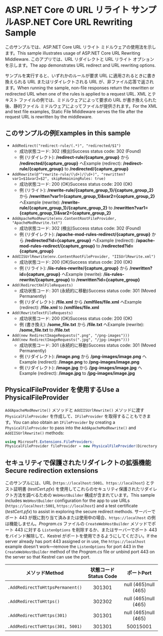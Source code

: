 # <a name="aspnet-core-url-rewriting-sample"></a><span data-ttu-id="b0deb-101">ASP.NET Core の URL リライト サンプル</span><span class="sxs-lookup"><span data-stu-id="b0deb-101">ASP.NET Core URL Rewriting Sample</span></span>

<span data-ttu-id="b0deb-102">このサンプルでは、ASP.NET Core URL リライト ミドルウェアの使用法を示します。</span><span class="sxs-lookup"><span data-stu-id="b0deb-102">This sample illustrates usage of ASP.NET Core URL Rewriting Middleware.</span></span> <span data-ttu-id="b0deb-103">このアプリでは、URL リダイレクトと URL リライト オプションを示します。</span><span class="sxs-lookup"><span data-stu-id="b0deb-103">The app demonstrates URL redirect and URL rewriting options.</span></span>

<span data-ttu-id="b0deb-104">サンプルを実行すると、いずれかのルールが要求 URL に適用されるときに書き換えられる URL またはリダイレクトされる URL が、非ファイル応答で返されます。</span><span class="sxs-lookup"><span data-stu-id="b0deb-104">When running the sample, non-file responses return the rewritten or redirected URL when one of the rules is applied to a request URL.</span></span> <span data-ttu-id="b0deb-105">XML とテキスト ファイルの例では、ミドルウェアによって要求の URL が書き換えられた後、静的ファイル ミドルウェアによってファイルが提供されます。</span><span class="sxs-lookup"><span data-stu-id="b0deb-105">For the XML and text file examples, Static File Middleware serves the file after the request URL is rewritten by the middleware.</span></span>

## <a name="examples-in-this-sample"></a><span data-ttu-id="b0deb-106">このサンプルの例</span><span class="sxs-lookup"><span data-stu-id="b0deb-106">Examples in this sample</span></span>

* `AddRedirect("redirect-rule/(.*)", "redirected/$1")`
  - <span data-ttu-id="b0deb-107">成功状態コード: 302 (検出)</span><span class="sxs-lookup"><span data-stu-id="b0deb-107">Success status code: 302 (Found)</span></span>
  - <span data-ttu-id="b0deb-108">例 (リダイレクト): **/redirect-rule/{capture_group}** から **/redirected/{capture_group}** へ</span><span class="sxs-lookup"><span data-stu-id="b0deb-108">Example (redirect): **/redirect-rule/{capture_group}** to **/redirected/{capture_group}**</span></span>
* `AddRewrite(@"^rewrite-rule/(\d+)/(\d+)", "rewritten?var1=$1&var2=$2", skipRemainingRules: true)`
  - <span data-ttu-id="b0deb-109">成功状態コード: 200 (OK)</span><span class="sxs-lookup"><span data-stu-id="b0deb-109">Success status code: 200 (OK)</span></span>
  - <span data-ttu-id="b0deb-110">例 (リライト): **/rewrite-rule/{capture_group_1}/{capture_group_2}** から **/rewritten?var1={capture_group_1}&var2={capture_group_2}** へ</span><span class="sxs-lookup"><span data-stu-id="b0deb-110">Example (rewrite): **/rewrite-rule/{capture_group_1}/{capture_group_2}** to **/rewritten?var1={capture_group_1}&var2={capture_group_2}**</span></span>
* `AddApacheModRewrite(env.ContentRootFileProvider, "ApacheModRewrite.txt")`
  - <span data-ttu-id="b0deb-111">成功状態コード: 302 (検出)</span><span class="sxs-lookup"><span data-stu-id="b0deb-111">Success status code: 302 (Found)</span></span>
  - <span data-ttu-id="b0deb-112">例 (リダイレクト): **/apache-mod-rules-redirect/{capture_group}** から **/redirected?id={capture_group}** へ</span><span class="sxs-lookup"><span data-stu-id="b0deb-112">Example (redirect): **/apache-mod-rules-redirect/{capture_group}** to **/redirected?id={capture_group}**</span></span>
* `AddIISUrlRewrite(env.ContentRootFileProvider, "IISUrlRewrite.xml")`
  - <span data-ttu-id="b0deb-113">成功状態コード: 200 (OK)</span><span class="sxs-lookup"><span data-stu-id="b0deb-113">Success status code: 200 (OK)</span></span>
  - <span data-ttu-id="b0deb-114">例 (リライト): **/iis-rules-rewrite/{capture_group}** から **/rewritten?id={capture_group}** へ</span><span class="sxs-lookup"><span data-stu-id="b0deb-114">Example (rewrite): **/iis-rules-rewrite/{capture_group}** to **/rewritten?id={capture_group}**</span></span>
* `Add(RedirectXmlFileRequests)`
  - <span data-ttu-id="b0deb-115">成功状態コード: 301 (永続的に移動)</span><span class="sxs-lookup"><span data-stu-id="b0deb-115">Success status code: 301 (Moved Permanently)</span></span>
  - <span data-ttu-id="b0deb-116">例 (リダイレクト): **/file.xml** から **/xmlfiles/file.xml** へ</span><span class="sxs-lookup"><span data-stu-id="b0deb-116">Example (redirect): **/file.xml** to **/xmlfiles/file.xml**</span></span>
* `Add(RewriteTextFileRequests)`
  - <span data-ttu-id="b0deb-117">成功状態コード: 200 (OK)</span><span class="sxs-lookup"><span data-stu-id="b0deb-117">Success status code: 200 (OK)</span></span>
  - <span data-ttu-id="b0deb-118">例 (書き換え): **/some_file.txt** から **/file.txt** へ</span><span class="sxs-lookup"><span data-stu-id="b0deb-118">Example (rewrite): **/some_file.txt** to **/file.txt**</span></span>
* `Add(new RedirectImageRequests(".png", "/png-images")))`<br>`Add(new RedirectImageRequests(".jpg", "/jpg-images")))`
  - <span data-ttu-id="b0deb-119">成功状態コード: 301 (永続的に移動)</span><span class="sxs-lookup"><span data-stu-id="b0deb-119">Success status code: 301 (Moved Permanently)</span></span>
  - <span data-ttu-id="b0deb-120">例 (リダイレクト): **/image.png** から **/png-images/image.png** へ</span><span class="sxs-lookup"><span data-stu-id="b0deb-120">Example (redirect): **/image.png** to **/png-images/image.png**</span></span>
  - <span data-ttu-id="b0deb-121">例 (リダイレクト): **/image.jpg** から **/jpg-images/image.jpg** へ</span><span class="sxs-lookup"><span data-stu-id="b0deb-121">Example (redirect): **/image.jpg** to **/jpg-images/image.jpg**</span></span>

## <a name="use-a-physicalfileprovider"></a><span data-ttu-id="b0deb-122">PhysicalFileProvider を使用する</span><span class="sxs-lookup"><span data-stu-id="b0deb-122">Use a PhysicalFileProvider</span></span>

<span data-ttu-id="b0deb-123">`AddApacheModRewrite()` メソッドと `AddIISUrlRewrite()` メソッドに渡す `PhysicalFileProvider` を作成して、`IFileProvider` を取得することもできます。</span><span class="sxs-lookup"><span data-stu-id="b0deb-123">You can also obtain an `IFileProvider` by creating a `PhysicalFileProvider` to pass into the `AddApacheModRewrite()` and `AddIISUrlRewrite()` methods:</span></span>

```csharp
using Microsoft.Extensions.FileProviders;
PhysicalFileProvider fileProvider = new PhysicalFileProvider(Directory.GetCurrentDirectory());
```

## <a name="secure-redirection-extensions"></a><span data-ttu-id="b0deb-124">セキュリティで保護されたリダイレクトの拡張機能</span><span class="sxs-lookup"><span data-stu-id="b0deb-124">Secure redirection extensions</span></span>

<span data-ttu-id="b0deb-125">このサンプルには、URL (`https://localhost:5001`、`https://localhost`) とテスト証明書 (*testCert.pfx*) を使用してこれらのセキュリティ保護されたリダイレクト方法を調べるための `WebHostBuilder` 構成が含まれています。</span><span class="sxs-lookup"><span data-stu-id="b0deb-125">This sample includes `WebHostBuilder` configuration for the app to use URLs (`https://localhost:5001`, `https://localhost`) and a test certificate (*testCert.pfx*) to assist in exploring the secure redirect methods.</span></span> <span data-ttu-id="b0deb-126">サーバーでポート 443 が既に割り当て済みまたは使用中の場合、`https://localhost` の例は機能しません。*Program.cs* ファイルの `CreateWebHostBuilder` メソッドでポート 443 に対する `ListenOptions` を削除するか、またはサーバーでポート 443 をバインド解除して、Kestrel がポートを使用できるようにしてください。</span><span class="sxs-lookup"><span data-stu-id="b0deb-126">If the server already has port 443 assigned or in use, the `https://localhost` example doesn't work&mdash;remove the `ListenOptions` for port 443 in the `CreateWebHostBuilder` method of the *Program.cs* file or unbind port 443 on the server so that Kestrel can use the port.</span></span>

| <span data-ttu-id="b0deb-127">メソッド</span><span class="sxs-lookup"><span data-stu-id="b0deb-127">Method</span></span>                           | <span data-ttu-id="b0deb-128">状態コード</span><span class="sxs-lookup"><span data-stu-id="b0deb-128">Status Code</span></span> |    <span data-ttu-id="b0deb-129">ポート</span><span class="sxs-lookup"><span data-stu-id="b0deb-129">Port</span></span>    |
| -------------------------------- | :---------: | :--------: |
| `.AddRedirectToHttpsPermanent()` |     <span data-ttu-id="b0deb-130">301</span><span class="sxs-lookup"><span data-stu-id="b0deb-130">301</span></span>     | <span data-ttu-id="b0deb-131">null (465)</span><span class="sxs-lookup"><span data-stu-id="b0deb-131">null (465)</span></span> |
| `.AddRedirectToHttps()`          |     <span data-ttu-id="b0deb-132">302</span><span class="sxs-lookup"><span data-stu-id="b0deb-132">302</span></span>     | <span data-ttu-id="b0deb-133">null (465)</span><span class="sxs-lookup"><span data-stu-id="b0deb-133">null (465)</span></span> |
| `.AddRedirectToHttps(301)`       |     <span data-ttu-id="b0deb-134">301</span><span class="sxs-lookup"><span data-stu-id="b0deb-134">301</span></span>     | <span data-ttu-id="b0deb-135">null (465)</span><span class="sxs-lookup"><span data-stu-id="b0deb-135">null (465)</span></span> |
| `.AddRedirectToHttps(301, 5001)` |     <span data-ttu-id="b0deb-136">301</span><span class="sxs-lookup"><span data-stu-id="b0deb-136">301</span></span>     |    <span data-ttu-id="b0deb-137">5001</span><span class="sxs-lookup"><span data-stu-id="b0deb-137">5001</span></span>    |
